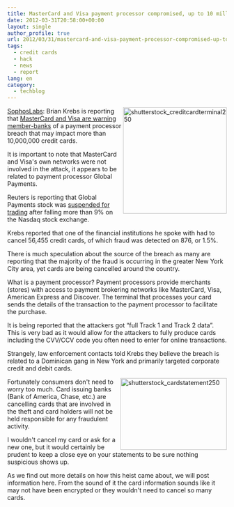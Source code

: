 ```yaml
---
title: MasterCard and Visa payment processor compromised, up to 10 million cards stolen
date: 2012-03-31T20:58:00+00:00
layout: single
author_profile: true
url: 2012/03/31/mastercard-and-visa-payment-processor-compromised-up-to-10-million-cards-stolen/
tags:
  - credit cards
  - hack
  - news
  - report
lang: en
category: 
  - techblog
---
```

<a href="http://nakedsecurity.sophos.com/" target="_blank"><img title="shutterstock_creditcardterminal250" border="0" alt="shutterstock_creditcardterminal250" align="right" src="http://lh6.ggpht.com/-GS6pgJqypS0/T3do58HXZGI/AAAAAAAAFZM/9p6l8KX0NOQ/shutterstock_creditcardterminal250%25255B9%25255D.jpg?imgmax=800" width="238" height="244" />SophosLabs</a>: Brian Krebs is reporting that [MasterCard and Visa are warning member-banks](http://krebsonsecurity.com/2012/03/mastercard-visa-warn-of-processor-breach/#more-14393) of a payment processor breach that may impact more than 10,000,000 credit cards. 

It is important to note that MasterCard and Visa's own networks were not involved in the attack, it appears to be related to payment processor Global Payments. 

Reuters is reporting that Global Payments stock was [suspended for trading](http://www.reuters.com/article/2012/03/30/us-mastercard-breach-idUSBRE82T0VD20120330) after falling more than 9% on the Nasdaq stock exchange. 

Krebs reported that one of the financial institutions he spoke with had to cancel 56,455 credit cards, of which fraud was detected on 876, or 1.5%. 

There is much speculation about the source of the breach as many are reporting that the majority of the fraud is occurring in the greater New York City area, yet cards are being cancelled around the country. 

What is a payment processor? Payment processors provide merchants (stores) with access to payment brokering networks like MasterCard, Visa, American Express and Discover. The terminal that processes your card sends the details of the transaction to the payment processor to facilitate the purchase. 

It is being reported that the attackers got “full Track 1 and Track 2 data”. This is very bad as it would allow for the attackers to fully produce cards including the CVV/CCV code you often need to enter for online transactions. 

Strangely, law enforcement contacts told Krebs they believe the breach is related to a Dominican gang in New York and primarily targeted corporate credit and debit cards. 

[<img title="shutterstock_cardstatement250" border="0" alt="shutterstock_cardstatement250" align="right" src="http://lh4.ggpht.com/-MFITpR1-q0k/T3dpCJaQ3yI/AAAAAAAAFZc/0hi04xONGtk/shutterstock_cardstatement250_thumb.jpg?imgmax=800" width="244" height="165" />](http://lh6.ggpht.com/-poKh_Fr8sIE/T3do-mNYeMI/AAAAAAAAFZU/34h6cVZbe2U/s1600-h/shutterstock_cardstatement250%25255B2%25255D.jpg)Fortunately consumers don't need to worry too much. Card issuing banks (Bank of America, Chase, etc.) are cancelling cards that are involved in the theft and card holders will not be held responsible for any fraudulent activity. 

I wouldn't cancel my card or ask for a new one, but it would certainly be prudent to keep a close eye on your statements to be sure nothing suspicious shows up. 

As we find out more details on how this heist came about, we will post information here. From the sound of it the card information sounds like it may not have been encrypted or they wouldn't need to cancel so many cards.